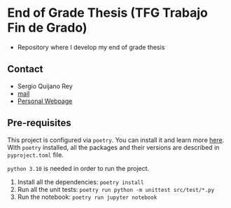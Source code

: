 # End of Grade Thesis (TFG Trabajo Fin de Grado)

- Repository where I develop my end of grade thesis

## Contact

- Sergio Quijano Rey
- [mail](sergioquijanorey@protonmail.com)
- [Personal Webpage](https://sergioquijanorey.github.io/)

## Pre-requisites

This project is configured via `poetry`. You can install it and learn more [here](https://python-poetry.org/). With `poetry` installed, all the packages and their versions are described in `pyproject.toml` file.

`python 3.10` is needed in order to run the project.

1. Install all the dependencies: `poetry install`
2. Run all the unit tests: `poetry run python -m unittest src/test/*.py`
3. Run the notebook: `poetry run jupyter notebook`
